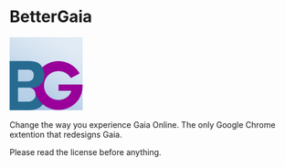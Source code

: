 BetterGaia
==========

![Logo](images/logo/128.png)

Change the way you experience Gaia Online. The only Google Chrome extention that redesigns Gaia.

Please read the license before anything.

